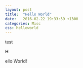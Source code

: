 ```yaml
---
layout: post
title:  "Hello World"
date:   2016-02-22 19:33:39 +1300
categories: Misc
css: helloworld
---
```

test

<div>
	<div class='helloworld-box'>
	H
	</div>
	<p class='helloworld-p'>ello World!</p>
<div>
